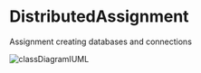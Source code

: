# DistributedAssignment

Assignment creating databases and connections 

![classDiagramIUML](https://user-images.githubusercontent.com/55349572/123970220-d838ba80-d9b0-11eb-84a6-429b7f88ff50.png)
